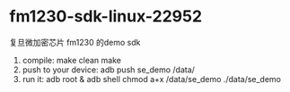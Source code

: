# fm1230-sdk-linux-22952
复旦微加密芯片 fm1230 的demo sdk

1. compile:
	make clean
	make
2. push to your device: 
	adb push se_demo /data/
3. run it:
	adb root & adb shell
	chmod a+x /data/se_demo
	./data/se_demo
